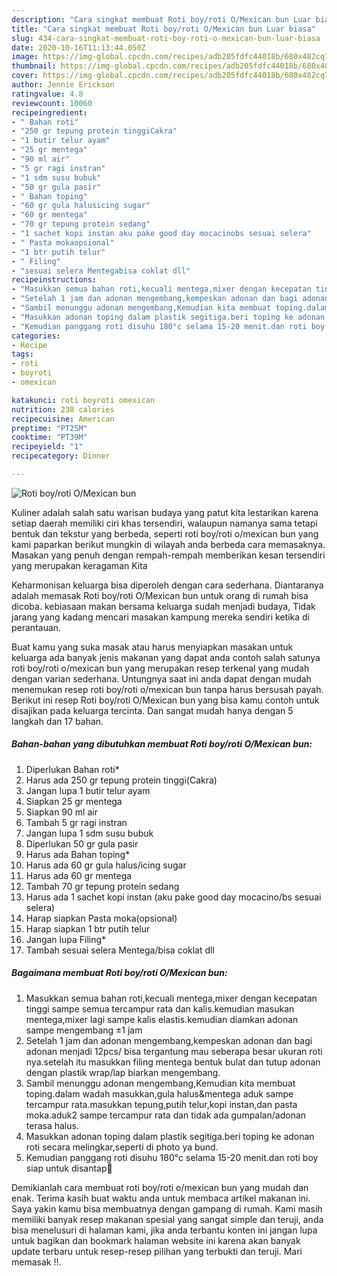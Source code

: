 ```yaml
---
description: "Cara singkat membuat Roti boy/roti O/Mexican bun Luar biasa"
title: "Cara singkat membuat Roti boy/roti O/Mexican bun Luar biasa"
slug: 434-cara-singkat-membuat-roti-boy-roti-o-mexican-bun-luar-biasa
date: 2020-10-16T11:13:44.050Z
image: https://img-global.cpcdn.com/recipes/adb205fdfc44018b/680x482cq70/roti-boyroti-omexican-bun-foto-resep-utama.jpg
thumbnail: https://img-global.cpcdn.com/recipes/adb205fdfc44018b/680x482cq70/roti-boyroti-omexican-bun-foto-resep-utama.jpg
cover: https://img-global.cpcdn.com/recipes/adb205fdfc44018b/680x482cq70/roti-boyroti-omexican-bun-foto-resep-utama.jpg
author: Jennie Erickson
ratingvalue: 4.8
reviewcount: 10060
recipeingredient:
- " Bahan roti"
- "250 gr tepung protein tinggiCakra"
- "1 butir telur ayam"
- "25 gr mentega"
- "90 ml air"
- "5 gr ragi instran"
- "1 sdm susu bubuk"
- "50 gr gula pasir"
- " Bahan toping"
- "60 gr gula halusicing sugar"
- "60 gr mentega"
- "70 gr tepung protein sedang"
- "1 sachet kopi instan aku pake good day mocacinobs sesuai selera"
- " Pasta mokaopsional"
- "1 btr putih telur"
- " Filing"
- "sesuai selera Mentegabisa coklat dll"
recipeinstructions:
- "Masukkan semua bahan roti,kecuali mentega,mixer dengan kecepatan tinggi sampe semua tercampur rata dan kalis.kemudian masukan mentega,mixer lagi sampe kalis elastis.kemudian diamkan adonan sampe mengembang ±1 jam"
- "Setelah 1 jam dan adonan mengembang,kempeskan adonan dan bagi adonan menjadi 12pcs/ bisa tergantung mau seberapa besar ukuran roti nya.setelah itu masukkan filing mentega bentuk bulat dan tutup adonan dengan plastik wrap/lap biarkan mengembang."
- "Sambil menunggu adonan mengembang,Kemudian kita membuat toping.dalam wadah masukkan,gula halus&amp;mentega aduk sampe tercampur rata.masukkan tepung,putih telur,kopi instan,dan pasta moka.aduk2 sampe tercampur rata dan tidak ada gumpalan/adonan terasa halus."
- "Masukkan adonan toping dalam plastik segitiga.beri toping ke adonan roti secara melingkar,seperti di photo ya bund."
- "Kemudian panggang roti disuhu 180°c selama 15-20 menit.dan roti boy siap untuk disantap🤩"
categories:
- Recipe
tags:
- roti
- boyroti
- omexican

katakunci: roti boyroti omexican 
nutrition: 238 calories
recipecuisine: American
preptime: "PT25M"
cooktime: "PT39M"
recipeyield: "1"
recipecategory: Dinner

---
```



![Roti boy/roti O/Mexican bun](https://img-global.cpcdn.com/recipes/adb205fdfc44018b/680x482cq70/roti-boyroti-omexican-bun-foto-resep-utama.jpg)

Kuliner adalah salah satu warisan budaya yang patut kita lestarikan karena setiap daerah memiliki ciri khas tersendiri, walaupun namanya sama tetapi bentuk dan tekstur yang berbeda, seperti roti boy/roti o/mexican bun yang kami paparkan berikut mungkin di wilayah anda berbeda cara memasaknya. Masakan yang penuh dengan rempah-rempah memberikan kesan tersendiri yang merupakan keragaman Kita

Keharmonisan keluarga bisa diperoleh dengan cara sederhana. Diantaranya adalah memasak Roti boy/roti O/Mexican bun untuk orang di rumah bisa dicoba. kebiasaan makan bersama keluarga sudah menjadi budaya, Tidak jarang yang kadang mencari masakan kampung mereka sendiri ketika di perantauan.



Buat kamu yang suka masak atau harus menyiapkan masakan untuk keluarga ada banyak jenis makanan yang dapat anda contoh salah satunya roti boy/roti o/mexican bun yang merupakan resep terkenal yang mudah dengan varian sederhana. Untungnya saat ini anda dapat dengan mudah menemukan resep roti boy/roti o/mexican bun tanpa harus bersusah payah.
Berikut ini resep Roti boy/roti O/Mexican bun yang bisa kamu contoh untuk disajikan pada keluarga tercinta. Dan sangat mudah hanya dengan 5 langkah dan 17 bahan.


<!--inarticleads1-->

##### Bahan-bahan yang dibutuhkan membuat Roti boy/roti O/Mexican bun:

1. Diperlukan  Bahan roti*
1. Harus ada 250 gr tepung protein tinggi(Cakra)
1. Jangan lupa 1 butir telur ayam
1. Siapkan 25 gr mentega
1. Siapkan 90 ml air
1. Tambah 5 gr ragi instran
1. Jangan lupa 1 sdm susu bubuk
1. Diperlukan 50 gr gula pasir
1. Harus ada  Bahan toping*
1. Harus ada 60 gr gula halus/icing sugar
1. Harus ada 60 gr mentega
1. Tambah 70 gr tepung protein sedang
1. Harus ada 1 sachet kopi instan (aku pake good day mocacino/bs sesuai selera)
1. Harap siapkan  Pasta moka(opsional)
1. Harap siapkan 1 btr putih telur
1. Jangan lupa  Filing*
1. Tambah sesuai selera Mentega/bisa coklat dll




<!--inarticleads2-->

##### Bagaimana membuat  Roti boy/roti O/Mexican bun:

1. Masukkan semua bahan roti,kecuali mentega,mixer dengan kecepatan tinggi sampe semua tercampur rata dan kalis.kemudian masukan mentega,mixer lagi sampe kalis elastis.kemudian diamkan adonan sampe mengembang ±1 jam
1. Setelah 1 jam dan adonan mengembang,kempeskan adonan dan bagi adonan menjadi 12pcs/ bisa tergantung mau seberapa besar ukuran roti nya.setelah itu masukkan filing mentega bentuk bulat dan tutup adonan dengan plastik wrap/lap biarkan mengembang.
1. Sambil menunggu adonan mengembang,Kemudian kita membuat toping.dalam wadah masukkan,gula halus&amp;mentega aduk sampe tercampur rata.masukkan tepung,putih telur,kopi instan,dan pasta moka.aduk2 sampe tercampur rata dan tidak ada gumpalan/adonan terasa halus.
1. Masukkan adonan toping dalam plastik segitiga.beri toping ke adonan roti secara melingkar,seperti di photo ya bund.
1. Kemudian panggang roti disuhu 180°c selama 15-20 menit.dan roti boy siap untuk disantap🤩




Demikianlah cara membuat roti boy/roti o/mexican bun yang mudah dan enak. Terima kasih buat waktu anda untuk membaca artikel makanan ini. Saya yakin kamu bisa membuatnya dengan gampang di rumah. Kami masih memiliki banyak resep makanan spesial yang sangat simple dan teruji, anda bisa menelusuri di halaman kami, jika anda terbantu konten ini jangan lupa untuk bagikan dan bookmark halaman website ini karena akan banyak update terbaru untuk resep-resep pilihan yang terbukti dan teruji. Mari memasak !!. 
